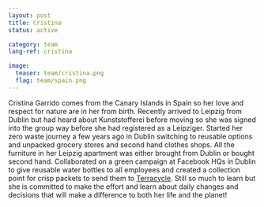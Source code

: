 ```yaml
---
layout: post
title: Cristina
status: active

category: team
lang-ref: cristina

image:
  teaser: team/cristina.png
  flag: team/spain.png
---
```


Cristina Garrido comes from the Canary Islands in Spain so her love and respect for nature are in her from birth. Recently arrived to Leipzig from Dublin but had heard about Kunststofferei before moving so she was signed into the group way before she had registered as a Leipziger. Started her zero waste journey a few years ago in Dublin switching to reusable options and unpacked grocery stores and second hand clothes shops. All the furniture in her Leipzig apartment was either brought from Dublin or bought second hand. Collaborated on a green campaign at Facebook HQs in Dublin to give reusable water bottles to all employees and created a collection point for crisp packets to send them to [Terracycle](https://www.terracycle.com/en-IE). Still so much to learn but she is committed to make the effort and learn about daily changes and decisions that will make a difference to both her life and the planet!
